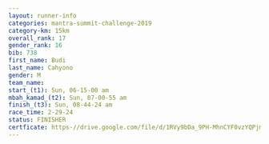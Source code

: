 ```yaml
---
layout: runner-info 
categories: mantra-summit-challenge-2019 
category-km: 15km 
overall_rank: 17
gender_rank: 16
bib: 738
first_name: Budi
last_name: Cahyono
gender: M
team_name: 
start_(t1): Sun, 06-15-00 am
mbah_kamad_(t2): Sun, 07-00-55 am
finish_(t3): Sun, 08-44-24 am
race_time: 2-29-24
status: FINISHER
certficate: https-//drive.google.com/file/d/1RVy9bDa_9PH-MhnCYF0vzYQPjmn5fE-z/view?usp=sharing
---
```

